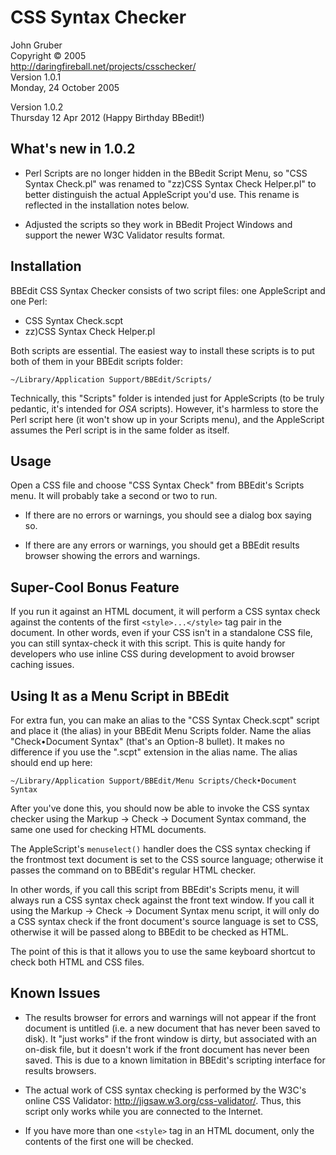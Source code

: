 ﻿CSS Syntax Checker
==================

  John Gruber  
  Copyright © 2005  
  <http://daringfireball.net/projects/csschecker/>  
  Version 1.0.1  
  Monday, 24 October 2005

  Version 1.0.2  
  Thursday 12 Apr 2012 (Happy Birthday BBedit!)


What's new in 1.0.2
-------------------

* Perl Scripts are no longer hidden in the BBedit Script Menu, so "CSS Syntax Check.pl" 
was renamed to "zz)CSS Syntax Check Helper.pl" to better distinguish the actual 
AppleScript you'd use. This rename is reflected in the installation notes below.

* Adjusted the scripts so they work in BBedit Project Windows and support the newer 
W3C Validator results format.


Installation
------------

BBEdit CSS Syntax Checker consists of two script files: one
AppleScript and one Perl:

*	CSS Syntax Check.scpt
*	zz)CSS Syntax Check Helper.pl

Both scripts are essential. The easiest way to install these scripts
is to put both of them in your BBEdit scripts folder:

	~/Library/Application Support/BBEdit/Scripts/

Technically, this "Scripts" folder is intended just for AppleScripts
(to be truly pedantic, it's intended for *OSA* scripts). However, it's
harmless to store the Perl script here (it won't show up in your
Scripts menu), and the AppleScript assumes the Perl script is in the
same folder as itself.


Usage
-----

Open a CSS file and choose "CSS Syntax Check" from BBEdit's Scripts
menu. It will probably take a second or two to run.

*	If there are no errors or warnings, you should see a dialog
	box saying so.

*	If there are any errors or warnings, you should get a BBEdit
	results browser showing the errors and warnings.


Super-Cool Bonus Feature
------------------------

If you run it against an HTML document, it will perform a CSS syntax
check against the contents of the first `<style>...</style>` tag pair
in the document. In other words, even if your CSS isn't in a
standalone CSS file, you can still syntax-check it with this script.
This is quite handy for developers who use inline CSS during
development to avoid browser caching issues.


Using It as a Menu Script in BBEdit
-----------------------------------

For extra fun, you can make an alias to the "CSS Syntax Check.scpt"
script and place it (the alias) in your BBEdit Menu Scripts folder.
Name the alias "Check•Document Syntax" (that's an Option-8 bullet). It
makes no difference if you use the ".scpt" extension in the alias
name. The alias should end up here:

	~/Library/Application Support/BBEdit/Menu Scripts/Check•Document Syntax

After you've done this, you should now be able to invoke the CSS
syntax checker using the Markup -> Check -> Document Syntax command,
the same one used for checking HTML documents.

The AppleScript's `menuselect()` handler does the CSS syntax checking if
the frontmost text document is set to the CSS source language;
otherwise it passes the command on to BBEdit's regular HTML checker.

In other words, if you call this script from BBEdit's Scripts menu, it
will always run a CSS syntax check against the front text window. If
you call it using the Markup -> Check -> Document Syntax menu script,
it will only do a CSS syntax check if the front document's source
language is set to CSS, otherwise it will be passed along to BBEdit to
be checked as HTML.

The point of this is that it allows you to use the same keyboard
shortcut to check both HTML and CSS files.


Known Issues
------------

*	The results browser for errors and warnings will not appear if
	the front document is untitled (i.e. a new document that has never
	been saved to disk). It "just works" if the front window is dirty,
	but associated with an on-disk file, but it doesn't work if the
	front document has never been saved. This is due to a known
	limitation in BBEdit's scripting interface for results browsers.

*	The actual work of CSS syntax checking is performed by the W3C's
	online CSS Validator: <http://jigsaw.w3.org/css-validator/>. Thus,
	this script only works while you are connected to the Internet.

*	If you have more than one `<style>` tag in an HTML document, only
	the contents of the first one will be checked.

